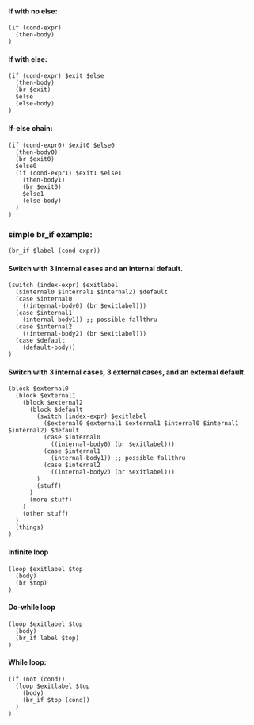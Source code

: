 #### If with no else:

```
(if (cond-expr)
  (then-body)
)
```

#### If with else:

```
(if (cond-expr) $exit $else
  (then-body)
  (br $exit)
  $else
  (else-body)
)
```

#### If-else chain:

```
(if (cond-expr0) $exit0 $else0
  (then-body0)
  (br $exit0)
  $else0
  (if (cond-expr1) $exit1 $else1
    (then-body1)
    (br $exit0)
    $else1
    (else-body)
  )
)
```

### simple br_if example:

```
(br_if $label (cond-expr))
```

#### Switch with 3 internal cases and an internal default.

```
(switch (index-expr) $exitlabel
  ($internal0 $internal1 $internal2) $default
  (case $internal0
    ((internal-body0) (br $exitlabel)))
  (case $internal1
    (internal-body1)) ;; possible fallthru
  (case $internal2
    ((internal-body2) (br $exitlabel)))
  (case $default
    (default-body))
)
```

#### Switch with 3 internal cases, 3 external cases, and an external default.

```
(block $external0
  (block $external1
    (block $external2
      (block $default
        (switch (index-expr) $exitlabel
          ($external0 $external1 $external1 $internal0 $internal1 $internal2) $default
          (case $internal0
            ((internal-body0) (br $exitlabel)))
          (case $internal1
            (internal-body1)) ;; possible fallthru
          (case $internal2
            ((internal-body2) (br $exitlabel)))
        )
        (stuff)
      )
      (more stuff)
    )
    (other stuff)
  )
  (things)
)
```

#### Infinite loop

```
(loop $exitlabel $top
  (body)
  (br $top)
)
```

#### Do-while loop

```
(loop $exitlabel $top
  (body)
  (br_if label $top)
)
```

#### While loop:

```
(if (not (cond))
  (loop $exitlabel $top
    (body)
    (br_if $top (cond))
  )
)
```

